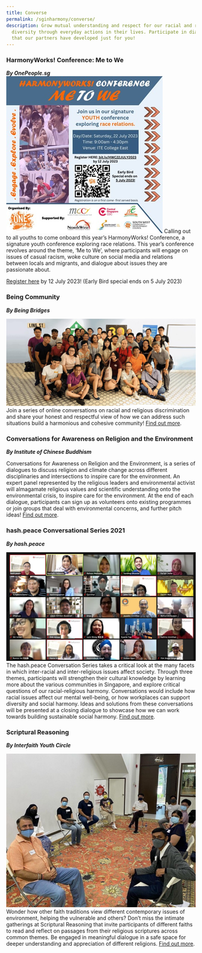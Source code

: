 ```yaml
---
title: Converse
permalink: /sginharmony/converse/
description: Grow mutual understanding and respect for our racial and religious
  diversity through everyday actions in their lives. Participate in dialogues
  that our partners have developed just for you!
---
```

### HarmonyWorks! Conference: Me to We
***By OnePeople.sg***
![Harmonyworks! conference](/images/harmonyworks.jpg)
Calling out to all youths to come onboard this year’s HarmonyWorks! Conference, a signature youth conference exploring race relations. This year’s conference revolves around the theme, ‘Me to We’, where participants will engage on issues of casual racism, woke culture on social media and relations between locals and migrants, and dialogue about issues they are passionate about.

[Register here](https://www.bit.ly/HWC22JULY2023) by 12 July 2023! (Early Bird special ends on 5 July 2023)

### Being Community
***By Being Bridges***

![Alt text for image on Isomer site](/images/sginharmony/My-Community.jpg)
Join a series of online conversations on racial and religious discrimination and share your honest and respectful view of how we can address such situations build a harmonious and cohesive community! <a href="https://www.facebook.com/being.comm/" target="_blank">Find out more</a>.

### Conversations for Awareness on Religion and the Environment 
***By Institute of Chinese Buddhism***

Conversations for Awareness on Religion and the Environment, is a series of dialogues to discuss religion and climate change across different disciplinaries and intersections to inspire care for the environment. An expert panel represented by the religious leaders and environmental activist will almagamate religious values and scientific understanding onto the environmental crisis, to inspire care for the environment. At the end of each dialogue, participants can sign up as volunteers onto existing programmes or join groups that deal with environmental concerns, and further pitch ideas! <a href="http://icbuddhism.org/" target="_blank">Find out more</a>.


### hash.peace Conversational Series 2021
***By hash.peace***

![Alt text for image on Isomer site](/images/sginharmony/hashpeace.jpeg)
The hash.peace Conversation Series takes a critical look at the many facets in which inter-racial and inter-religious issues affect society. Through three themes, participants will strengthen their cultural knowledge by learning more about the various communities in Singapore, and explore critical questions of our racial-religious harmony. Conversations would include how racial issues affect our mental well-being, or how workplaces can support diversity and social harmony. Ideas and solutions from these conversations will be presented at a closing dialogue to showcase how we can work towards building sustainable social harmony. <a href="https://www.hashpeace.com/" target="_blank">Find out more</a>.

### Scriptural Reasoning
***By Interfaith Youth Circle***

![Interfaith Youth Circle](/images/sginharmony/Interfaith-Youth-Circle.jpg)
Wonder how other faith traditions view different contemporary issues of environment, helping the vulnerable and others? Don’t miss the intimate gatherings at Scriptural Reasoning that invite participants of different faiths to read and reflect on passages from their religious scriptures across common themes. Be engaged in meaningful dialogue in a safe space for deeper understanding and appreciation of different religions. <a href="https://www.interfaithyouthcircle.com/" target="_blank">Find out more</a>.